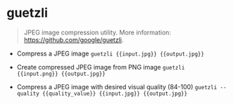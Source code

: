 # guetzli
> JPEG image compression utility.
> More information: <https://github.com/google/guetzli>.

- Compress a JPEG image
`guetzli {{input.jpg}} {{output.jpg}}`

- Create compressed JPEG image from PNG image
`guetzli {{input.png}} {{output.jpg}}`

- Compress a JPEG image with desired visual quality (84-100)
`guetzli --quality {{quality_value}} {{input.jpg}} {{output.jpg}}`
